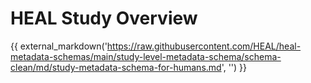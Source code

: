 # HEAL Study Overview

{{ external_markdown('https://raw.githubusercontent.com/HEAL/heal-metadata-schemas/main/study-level-metadata-schema/schema-clean/md/study-metadata-schema-for-humans.md', '') }}
